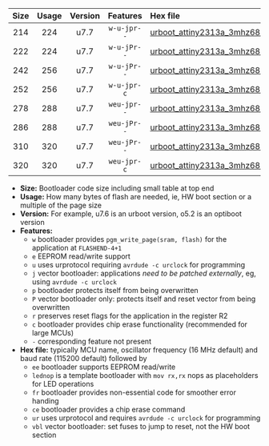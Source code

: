 |Size|Usage|Version|Features|Hex file|
|:-:|:-:|:-:|:-:|:--|
|214|224|u7.7|`w-u-jpr--`|[urboot_attiny2313a_3mhz6864_9600bps_lednop_ur_vbl.hex](https://raw.githubusercontent.com/stefanrueger/urboot.hex/main/mcus/attiny2313a/fcpu_3mhz6864/9600_bps/urboot_attiny2313a_3mhz6864_9600bps_lednop_ur_vbl.hex)|
|222|224|u7.7|`w-u-jPr--`|[urboot_attiny2313a_3mhz6864_9600bps_ur_vbl.hex](https://raw.githubusercontent.com/stefanrueger/urboot.hex/main/mcus/attiny2313a/fcpu_3mhz6864/9600_bps/urboot_attiny2313a_3mhz6864_9600bps_ur_vbl.hex)|
|242|256|u7.7|`w-u-jPr--`|[urboot_attiny2313a_3mhz6864_9600bps_lednop_fr_ur_vbl.hex](https://raw.githubusercontent.com/stefanrueger/urboot.hex/main/mcus/attiny2313a/fcpu_3mhz6864/9600_bps/urboot_attiny2313a_3mhz6864_9600bps_lednop_fr_ur_vbl.hex)|
|252|256|u7.7|`w-u-jpr-c`|[urboot_attiny2313a_3mhz6864_9600bps_lednop_fr_ce_ur_vbl.hex](https://raw.githubusercontent.com/stefanrueger/urboot.hex/main/mcus/attiny2313a/fcpu_3mhz6864/9600_bps/urboot_attiny2313a_3mhz6864_9600bps_lednop_fr_ce_ur_vbl.hex)|
|278|288|u7.7|`weu-jpr--`|[urboot_attiny2313a_3mhz6864_9600bps_ee_lednop_ur_vbl.hex](https://raw.githubusercontent.com/stefanrueger/urboot.hex/main/mcus/attiny2313a/fcpu_3mhz6864/9600_bps/urboot_attiny2313a_3mhz6864_9600bps_ee_lednop_ur_vbl.hex)|
|286|288|u7.7|`weu-jPr--`|[urboot_attiny2313a_3mhz6864_9600bps_ee_ur_vbl.hex](https://raw.githubusercontent.com/stefanrueger/urboot.hex/main/mcus/attiny2313a/fcpu_3mhz6864/9600_bps/urboot_attiny2313a_3mhz6864_9600bps_ee_ur_vbl.hex)|
|310|320|u7.7|`weu-jPr--`|[urboot_attiny2313a_3mhz6864_9600bps_ee_lednop_fr_ur_vbl.hex](https://raw.githubusercontent.com/stefanrueger/urboot.hex/main/mcus/attiny2313a/fcpu_3mhz6864/9600_bps/urboot_attiny2313a_3mhz6864_9600bps_ee_lednop_fr_ur_vbl.hex)|
|320|320|u7.7|`weu-jpr-c`|[urboot_attiny2313a_3mhz6864_9600bps_ee_lednop_fr_ce_ur_vbl.hex](https://raw.githubusercontent.com/stefanrueger/urboot.hex/main/mcus/attiny2313a/fcpu_3mhz6864/9600_bps/urboot_attiny2313a_3mhz6864_9600bps_ee_lednop_fr_ce_ur_vbl.hex)|

- **Size:** Bootloader code size including small table at top end
- **Usage:** How many bytes of flash are needed, ie, HW boot section or a multiple of the page size
- **Version:** For example, u7.6 is an urboot version, o5.2 is an optiboot version
- **Features:**
  + `w` bootloader provides `pgm_write_page(sram, flash)` for the application at `FLASHEND-4+1`
  + `e` EEPROM read/write support
  + `u` uses urprotocol requiring `avrdude -c urclock` for programming
  + `j` vector bootloader: applications *need to be patched externally*, eg, using `avrdude -c urclock`
  + `p` bootloader protects itself from being overwritten
  + `P` vector bootloader only: protects itself and reset vector from being overwritten
  + `r` preserves reset flags for the application in the register R2
  + `c` bootloader provides chip erase functionality (recommended for large MCUs)
  + `-` corresponding feature not present
- **Hex file:** typically MCU name, oscillator frequency (16 MHz default) and baud rate (115200 default) followed by
  + `ee` bootloader supports EEPROM read/write
  + `lednop` is a template bootloader with `mov rx,rx` nops as placeholders for LED operations
  + `fr` bootloader provides non-essential code for smoother error handing
  + `ce` bootloader provides a chip erase command
  + `ur` uses urprotocol and requires `avrdude -c urclock` for programming
  + `vbl` vector bootloader: set fuses to jump to reset, not the HW boot section
